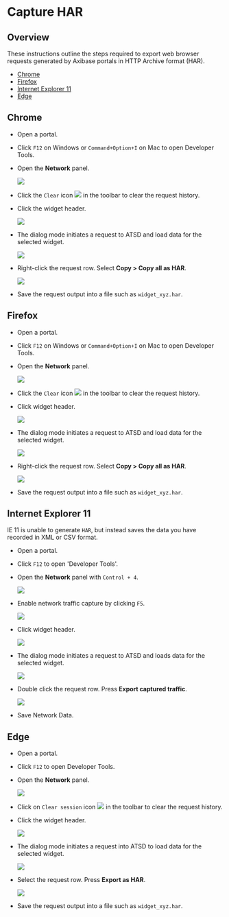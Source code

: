 # Capture HAR

## Overview

These instructions outline the steps required to export web browser requests generated by Axibase portals in HTTP Archive format (HAR).

* [Chrome](#chrome)
* [Firefox](#firefox)
* [Internet Explorer 11](#internet-explorer-11)
* [Edge](#edge)

## Chrome

* Open a portal.

* Click `F12` on Windows or `Command+Option+I` on Mac to open Developer Tools.

* Open the **Network** panel.

  ![](images/network_panel.png)

* Click the `Clear` icon ![](images/clear_button.png) in the toolbar to clear the request history.

* Click the widget header.

  ![](images/widget_header.png)
  
* The dialog mode initiates a request to ATSD and load data for the selected widget.

  ![](images/response_received.png)

* Right-click the request row. Select **Copy > Copy all as HAR**.

  ![](images/copy_all_as_har.png)

* Save the request output into a file such as `widget_xyz.har`.

## Firefox

* Open a portal.

* Click `F12` on Windows or `Command+Option+I` on Mac to open Developer Tools.

* Open the **Network** panel.

  ![](images/network_panel_ff.png)

* Click the `Clear` icon ![](images/clear_button_ff.png) in the toolbar to clear the request history.

* Click widget header.

  ![](images/widget_header_ff.png)
  
* The dialog mode initiates a request to ATSD and load data for the selected widget.

  ![](images/response_received_ff.png)

* Right-click the request row. Select **Copy > Copy all as HAR**.

  ![](images/copy_all_as_har_ff.png)

* Save the request output into a file such as `widget_xyz.har`.

## Internet Explorer 11

IE 11 is unable to generate `HAR`, but instead saves the data you have recorded in XML or CSV format.

* Open a portal.

* Click `F12` to open 'Developer Tools'.

* Open the **Network** panel with `Control + 4`.

  ![](images/network_panel_ie.png)

* Enable network traffic capture by clicking `F5`.

  ![](images/enable_traffic_capturing_ie.png)

* Click widget header.

  ![](images/widget_header.png)
  
* The dialog mode initiates a request to ATSD and loads data for the selected widget.
  
  ![](images/response_received_ie.png)

* Double click the request row. Press **Export captured traffic**.

  ![](images/export_captured_traffic.png)

* Save Network Data.

## Edge

* Open a portal.

* Click `F12` to open Developer Tools.

* Open the **Network** panel.

  ![](images/network_panel_edge.png)

* Click on `Clear session` icon ![](images/clear_button_edge.png) in the toolbar to clear the request history.

* Click the widget header.

  ![](images/widget_header_edge.png)
  
* The dialog mode initiates a request into ATSD to load data for the selected widget.

  ![](images/response_received_edge.png)

* Select the request row. Press **Export as HAR**.

  ![](images/export_as_har.png)
  
* Save the request output into a file such as `widget_xyz.har`.